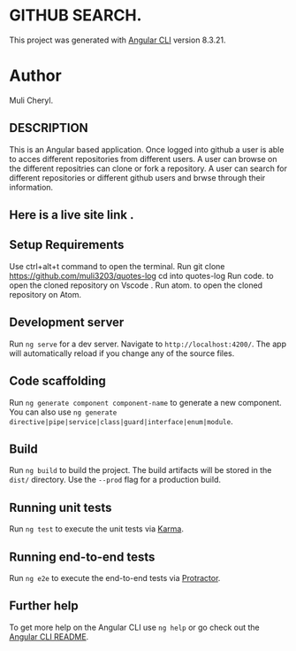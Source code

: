 # GITHUB SEARCH.

This project was generated with [Angular CLI](https://github.com/angular/angular-cli) version 8.3.21.

# Author

Muli Cheryl.

## DESCRIPTION

This is an Angular based application. Once logged into github a user is able to acces different repositories from different users.
A user can browse on the different repositries can clone or fork a repository.
A user can search for different repositories or different github users and brwse through their information.

## Here is a live site link .



## Setup Requirements

Use ctrl+alt+t command to open the terminal.
Run git clone https://github.com/muli3203/quotes-log
cd into quotes-log 
Run code. to open the cloned repository on Vscode .
Run atom. to open the cloned repository on Atom.

## Development server

Run `ng serve` for a dev server. Navigate to `http://localhost:4200/`. The app will automatically reload if you change any of the source files.

## Code scaffolding

Run `ng generate component component-name` to generate a new component. You can also use `ng generate directive|pipe|service|class|guard|interface|enum|module`.

## Build

Run `ng build` to build the project. The build artifacts will be stored in the `dist/` directory. Use the `--prod` flag for a production build.

## Running unit tests

Run `ng test` to execute the unit tests via [Karma](https://karma-runner.github.io).

## Running end-to-end tests

Run `ng e2e` to execute the end-to-end tests via [Protractor](http://www.protractortest.org/).

## Further help

To get more help on the Angular CLI use `ng help` or go check out the [Angular CLI README](https://github.com/angular/angular-cli/blob/master/README.md).

